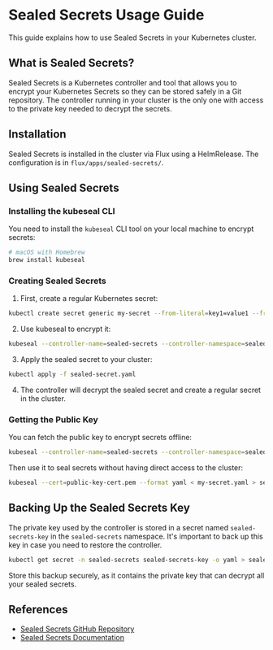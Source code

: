 # Sealed Secrets Usage Guide

This guide explains how to use Sealed Secrets in your Kubernetes cluster.

## What is Sealed Secrets?

Sealed Secrets is a Kubernetes controller and tool that allows you to encrypt your Kubernetes Secrets so they can be stored safely in a Git repository. The controller running in your cluster is the only one with access to the private key needed to decrypt the secrets.

## Installation

Sealed Secrets is installed in the cluster via Flux using a HelmRelease. The configuration is in `flux/apps/sealed-secrets/`.

## Using Sealed Secrets

### Installing the kubeseal CLI

You need to install the `kubeseal` CLI tool on your local machine to encrypt secrets:

```bash
# macOS with Homebrew
brew install kubeseal

```

### Creating Sealed Secrets

1. First, create a regular Kubernetes secret:

```bash
kubectl create secret generic my-secret --from-literal=key1=value1 --from-literal=key2=value2 --dry-run=client -o yaml > my-secret.yaml
```

2. Use kubeseal to encrypt it:

```bash
kubeseal --controller-name=sealed-secrets --controller-namespace=sealed-secrets --format yaml < my-secret.yaml > sealed-secret.yaml
```

3. Apply the sealed secret to your cluster:

```bash
kubectl apply -f sealed-secret.yaml
```

4. The controller will decrypt the sealed secret and create a regular secret in the cluster.

### Getting the Public Key

You can fetch the public key to encrypt secrets offline:

```bash
kubeseal --controller-name=sealed-secrets --controller-namespace=sealed-secrets --fetch-cert > public-key-cert.pem
```

Then use it to seal secrets without having direct access to the cluster:

```bash
kubeseal --cert=public-key-cert.pem --format yaml < my-secret.yaml > sealed-secret.yaml
```

## Backing Up the Sealed Secrets Key

The private key used by the controller is stored in a secret named `sealed-secrets-key` in the `sealed-secrets` namespace. It's important to back up this key in case you need to restore the controller.

```bash
kubectl get secret -n sealed-secrets sealed-secrets-key -o yaml > sealed-secrets-key.yaml
```

Store this backup securely, as it contains the private key that can decrypt all your sealed secrets.

## References

- [Sealed Secrets GitHub Repository](https://github.com/bitnami-labs/sealed-secrets)
- [Sealed Secrets Documentation](https://github.com/bitnami-labs/sealed-secrets#sealed-secrets-for-kubernetes)
